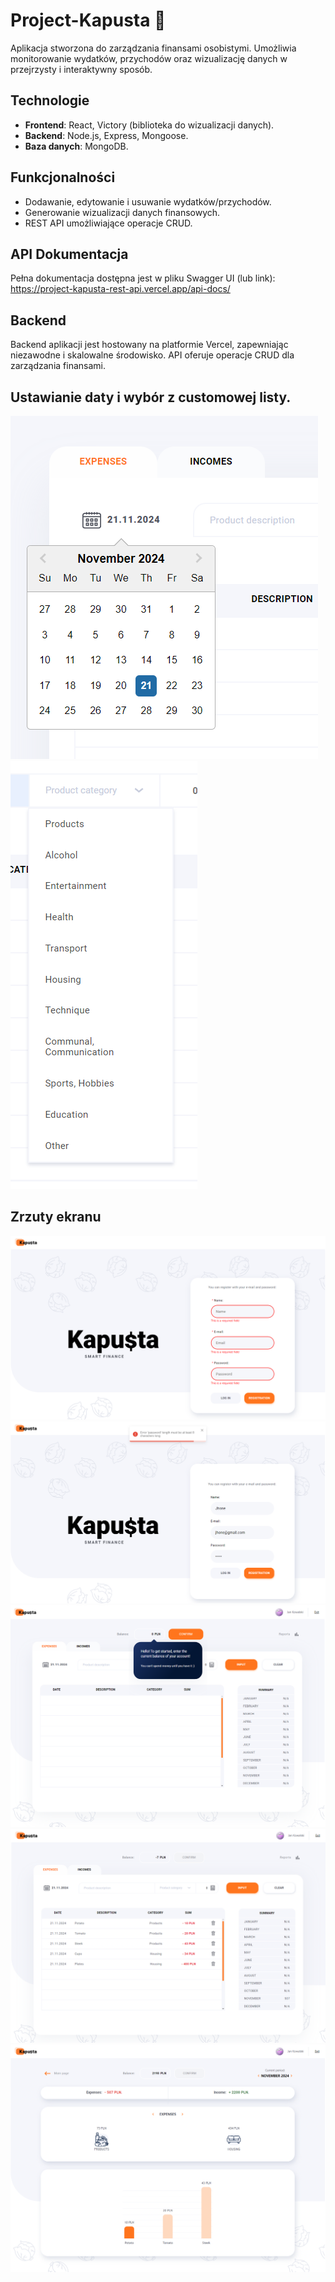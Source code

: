 # Project-Kapusta 🥬

Aplikacja stworzona do zarządzania finansami osobistymi. Umożliwia monitorowanie wydatków,
przychodów oraz wizualizację danych w przejrzysty i interaktywny sposób.

## Technologie

- **Frontend**: React, Victory (biblioteka do wizualizacji danych).
- **Backend**: Node.js, Express, Mongoose.
- **Baza danych**: MongoDB.

## Funkcjonalności

- Dodawanie, edytowanie i usuwanie wydatków/przychodów.
- Generowanie wizualizacji danych finansowych.
- REST API umożliwiające operacje CRUD.

## API Dokumentacja

Pełna dokumentacja dostępna jest w pliku Swagger UI (lub link):  
https://project-kapusta-rest-api.vercel.app/api-docs/

## Backend

Backend aplikacji jest hostowany na platformie Vercel, zapewniając niezawodne i skalowalne środowisko. API oferuje operacje CRUD dla zarządzania finansami.

## Ustawianie daty i wybór z customowej listy.  
![Date](assets/Date.PNG)  
![CustomList](assets/CustomList.PNG)  

## Zrzuty ekranu

![Validation](assets/RegisterValidation.PNG)
![Validation](assets/Validation.PNG)
![Visit](assets/FirstVisit.PNG)
![Stats](assets/Stats.PNG)
![Reports](assets/Reports.PNG)
